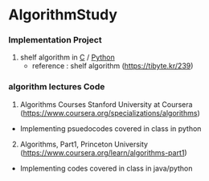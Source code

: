 # AlgorithmStudy

### Implementation Project
1. shelf algorithm in [C](https://github.com/JungminKo/AlgorithmStudy/blob/master/Implementation/shelf_algorithm_c.c) / [Python](https://github.com/JungminKo/AlgorithmStudy/blob/master/Implementation/shelf%20algorithm_python.ipynb)
    - reference : shelf algorithm (https://tibyte.kr/239)







### algorithm lectures Code
1. Algorithms Courses Stanford University at Coursera 
(https://www.coursera.org/specializations/algorithms)
- Implementing psuedocodes covered in class in python

2. Algorithms, Part1, Princeton University
(https://www.coursera.org/learn/algorithms-part1)
- Implementing codes covered in class in java/python
